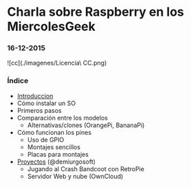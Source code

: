# Charla sobre Raspberry en los MiercolesGeek

### 16-12-2015

![cc](./imagenes/Licencia\ CC.png)


### Índice


* [Introduccion](./charla/charla.md)
* Cómo instalar un SO
* Primeros pasos
* Comparación entre los modelos
  * Alternativas/clones (OrangePi, BananaPi)
* Cómo funcionan los pines
  * Uso de GPIO
  * Montajes sencillos
  * Placas para montajes
* [Proyectos](./proyectos_parte2.html) (@demiurgosoft)
  * Jugando al Crash Bandcoot con RetroPie
  * Servidor Web y nube (OwnCloud)
